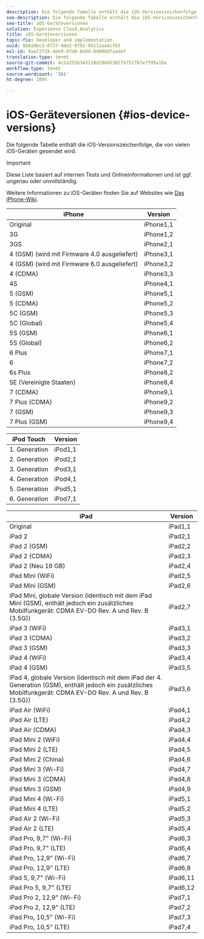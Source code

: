 ```yaml
---
description: Die folgende Tabelle enthält die iOS-Versionszeichenfolge, die von vielen iOS-Geräten gesendet wird.
seo-description: Die folgende Tabelle enthält die iOS-Versionszeichenfolge, die von vielen iOS-Geräten gesendet wird.
seo-title: iOS-Geräteversionen
solution: Experience Cloud,Analytics
title: iOS-Geräteversionen
topic-fix: Developer and implementation
uuid: 8b8a9bc3-0737-4de2-9792-0b112aa4cf65
exl-id: 9aaf2f35-4de9-47a0-8e9d-8d098dfaadef
translation-type: tm+mt
source-git-commit: 4c2a255b343128d2904530279751767e7f99a10a
workflow-type: tm+mt
source-wordcount: '361'
ht-degree: 100%

---
```


# iOS-Geräteversionen {#ios-device-versions}

Die folgende Tabelle enthält die iOS-Versionszeichenfolge, die von vielen iOS-Geräten gesendet wird.

>[!IMPORTANT]
>
>Diese Liste basiert auf internen Tests und Onlineinformationen und ist ggf. ungenau oder unvollständig.

Weitere Informationen zu iOS-Geräten finden Sie auf Websites wie [Das iPhone-Wiki](https://theiphonewiki.com/wiki/Models).

| **iPhone** | **Version** |
|---|---|
| Original | iPhone1,1 |
| 3G | iPhone1,2 |
| 3GS | iPhone2,1 |
| 4 (GSM) (wird mit Firmware 4.0 ausgeliefert) | iPhone3,1 |
| 4 (GSM) (wird mit Firmware 6.0 ausgeliefert) | iPhone3,2 |
| 4 (CDMA) | iPhone3,3 |
| 4S | iPhone4,1 |
| 5 (GSM) | iPhone5,1 |
| 5 (CDMA) | iPhone5,2 |
| 5C (GSM) | iPhone5,3 |
| 5C (Global) | iPhone5,4 |
| 5S (GSM) | iPhone6,1 |
| 5S (Global) | iPhone6,2 |
| 6 Plus | iPhone7,1 |
| 6 | iPhone7,2 |
| 6s Plus | iPhone8,2 |
| SE (Vereinigte Staaten) | iPhone8,4 |
| 7 (CDMA) | iPhone9,1 |
| 7 Plus (CDMA) | iPhone9,2 |
| 7 (GSM) | iPhone9,3 |
| 7 Plus (GSM) | iPhone9,4 |

| **iPod Touch** | **Version** |
|---|---|
| 1. Generation | iPod1,1 |
| 2. Generation | iPod2,1 |
| 3. Generation | iPod3,1 |
| 4. Generation | iPod4,1 |
| 5. Generation | iPod5,1 |
| 6. Generation | iPod7,1 |

| **iPad** | **Version** |
|---|---|
| Original | iPad1,1 |
| iPad 2 | iPad2,1 |
| iPad 2 (GSM) | iPad2,2 |
| iPad 2 (CDMA) | iPad2,3 |
| iPad 2 (Neu 16 GB) | iPad2,4 |
| iPad Mini (WiFi) | iPad2,5 |
| iPad Mini (GSM) | iPad2,6 |
| iPad Mini, globale Version (identisch mit dem iPad Mini (GSM), enthält jedoch ein zusätzliches Mobilfunkgerät: CDMA EV-DO Rev. A und Rev. B (3.5G)) | iPad2,7 |
| iPad 3 (WiFi) | iPad3,1 |
| iPad 3 (CDMA) | iPad3,2 |
| iPad 3 (GSM) | iPad3,3 |
| iPad 4 (WiFi) | iPad3,4 |
| iPad 4 (GSM) | iPad3,5 |
| iPad 4, globale Version (identisch mit dem iPad der 4. Generation (GSM), enthält jedoch ein zusätzliches Mobilfunkgerät: CDMA EV-DO Rev. A und Rev. B (3.5G)) | iPad3,6 |
| iPad Air (WiFi) | iPad4,1 |
| iPad Air (LTE) | iPad4,2 |
| iPad Air (CDMA) | iPad4,3 |
| iPad Mini 2 (WiFi) | iPad4,4 |
| iPad Mini 2 (LTE) | iPad4,5 |
| iPad Mini 2 (China) | iPad4,6 |
| iPad Mini 3 (Wi-Fi) | iPad4,7 |
| iPad Mini 3 (CDMA) | iPad4,8 |
| iPad Mini 3 (GSM) | iPad4,9 |
| iPad Mini 4 (Wi-Fi) | iPad5,1 |
| iPad Mini 4 (LTE) | iPad5,2 |
| iPad Air 2 (Wi-Fi) | iPad5,3 |
| iPad Air 2 (LTE) | iPad5,4 |
| iPad Pro, 9,7&quot; (Wi-Fi) | iPad6,3 |
| iPad Pro, 9,7&quot; (LTE) | iPad6,4 |
| iPad Pro, 12,9&quot; (Wi-Fi) | iPad6,7 |
| iPad Pro, 12,9&quot; (LTE) | iPad6,8 |
| iPad 5, 9,7&quot; (Wi-Fi) | iPad6,11 |
| iPad Pro 5, 9,7&quot; (LTE) | iPad6,12 |
| iPad Pro 2, 12,9&quot; (Wi-Fi) | iPad7,1 |
| iPad Pro 2, 12,9&quot; (LTE) | iPad7,2 |
| iPad Pro, 10,5&quot; (Wi-Fi) | iPad7,3 |
| iPad Pro, 10,5&quot; (LTE) | iPad7,4 |
